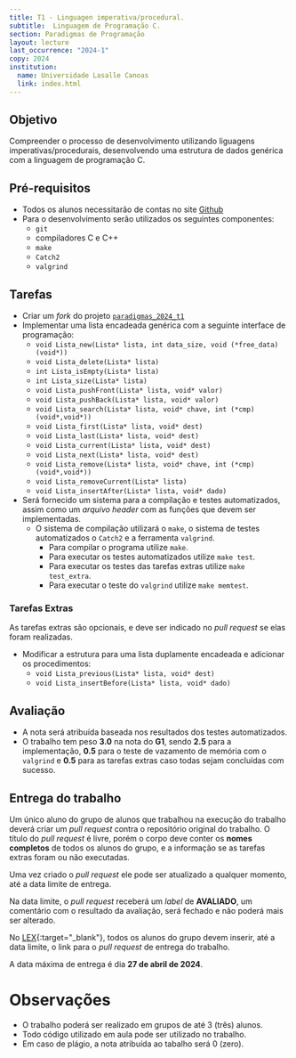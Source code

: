 ```yaml
---
title: T1 - Linguagen imperativa/procedural.
subtitle:  Linguagem de Programação C.
section: Paradigmas de Programação
layout: lecture
last_occurrence: "2024-1"
copy: 2024
institution:
  name: Universidade Lasalle Canoas
  link: index.html
---
```


## Objetivo

Compreender o processo de desenvolvimento utilizando liguagens imperativas/procedurais, desenvolvendo uma estrutura de dados genérica com a linguagem de programação C.

## Pré-requisitos

* Todos os alunos necessitarão de contas no site [Github](https://github.com)
* Para o desenvolvimento serão utilizados os seguintes componentes:
    * `git`
    * compiladores C e C++
    * `make`
    * `Catch2`
    * `valgrind`

## Tarefas

* Criar um _fork_ do projeto [`paradigmas_2024_t1`](https://github.com/exercicios-programacao/paradigmas_2024_t1)
* Implementar uma lista encadeada genérica com a seguinte interface de programação:
    * `void Lista_new(Lista* lista, int data_size, void (*free_data)(void*))`
    * `void Lista_delete(Lista* lista)`
    * `int Lista_isEmpty(Lista* lista)`
    * `int Lista_size(Lista* lista)`
    * `void Lista_pushFront(Lista* lista, void* valor)`
    * `void Lista_pushBack(Lista* lista, void* valor)`
    * `void Lista_search(Lista* lista, void* chave, int (*cmp)(void*,void*))`
    * `void Lista_first(Lista* lista, void* dest)`
    * `void Lista_last(Lista* lista, void* dest)`
    * `void Lista_current(Lista* lista, void* dest)`
    * `void Lista_next(Lista* lista, void* dest)`
    * `void Lista_remove(Lista* lista, void* chave, int (*cmp)(void*,void*))`
    * `void Lista_removeCurrent(Lista* lista)`
    * `void Lista_insertAfter(Lista* lista, void* dado)`
* Será fornecido um sistema para a compilação e testes automatizados, assim como um _arquivo header_ com as funções que devem ser implementadas.
    * O sistema de compilação utilizará o `make`, o sistema de testes automatizados o `Catch2` e a ferramenta `valgrind`.
        * Para compilar o programa utilize `make`.
        * Para executar os testes automatizados utilize `make test`.
        * Para executar os testes das tarefas extras utilize `make test_extra`.
        * Para executar o teste do `valgrind` utilize `make memtest`.


### Tarefas Extras

As tarefas extras são opcionais, e deve ser indicado no _pull request_ se elas foram realizadas.

* Modificar a estrutura para uma lista duplamente encadeada e adicionar os procedimentos:
    * `void Lista_previous(Lista* lista, void* dest)`
    * `void Lista_insertBefore(Lista* lista, void* dado)`


## Avaliação

* A nota será atribuída baseada nos resultados dos testes automatizados.
* O trabalho tem peso **3.0** na nota do **G1**, sendo **2.5** para a implementação, **0.5** para o teste de vazamento de memória com o `valgrind` e **0.5** para as tarefas extras caso todas sejam concluídas com sucesso.

## Entrega do trabalho

Um único aluno do grupo de alunos que trabalhou na execução do trabalho deverá criar um _pull request_ contra o repositório original do trabalho. O título do _pull request_ é livre, porém o corpo deve conter os **nomes completos** de todos os alunos do grupo, e a informação se as tarefas extras foram ou não executadas.

Uma vez criado o _pull request_ ele pode ser atualizado a qualquer momento, até a data limite de entrega.

Na data limite, o _pull request_ receberá um _label_ de **AVALIADO**, um comentário com o resultado da avaliação, será fechado e não poderá mais ser alterado.

No [LEX](https://lex2.unilasalle.edu.br){:target="\_blank"}, todos os alunos do grupo devem inserir, até a data limite, o link para o _pull request_ de entrega do trabalho.

A data máxima de entrega é dia **27 de abril de 2024**.

# Observações

* O trabalho poderá ser realizado em grupos de até 3 (três) alunos.
* Todo código utilizado em aula pode ser utilizado no trabalho.
* Em caso de plágio, a nota atribuída ao tabalho será 0 (zero).

